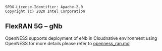 ```text
SPDX-License-Identifier: Apache-2.0
Copyright (c) 2020 Intel Corporation
```

## FlexRAN 5G – gNb
OpenNESS supports deployment of eNb in Cloudnative environment using OpenNESS for more details please refer to [openness_ran.md](https://github.com/otcshare/specs/blob/master/doc/ran/openness_ran.md)
